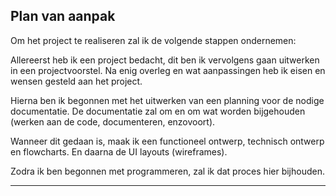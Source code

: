 ## Plan van aanpak

Om het project te realiseren zal ik de volgende stappen ondernemen:

Allereerst heb ik een project bedacht, dit ben ik vervolgens gaan uitwerken in een projectvoorstel. Na enig overleg en wat aanpassingen heb ik eisen en wensen gesteld aan het project.

Hierna ben ik begonnen met het uitwerken van een planning voor de nodige documentatie.
De documentatie zal om en om wat worden bijgehouden (werken aan de code, documenteren, enzovoort).

Wanneer dit gedaan is, maak ik een functioneel ontwerp, technisch ontwerp en flowcharts. En daarna de UI layouts (wireframes).

Zodra ik ben begonnen met programmeren, zal ik dat proces hier bijhouden.

---